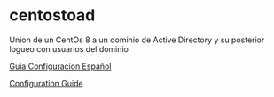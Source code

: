# centostoad
Union de un CentOs 8 a un dominio de Active Directory y su posterior logueo con usuarios del dominio


[Guia Configuracion Español](https://github.com/brunolopezbarcia/centostoad/blob/main/guiadeconfiguracion.md)

[Configuration Guide](https://github.com/brunolopezbarcia/centostoad/blob/main/configureguide.md)